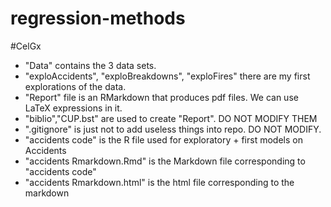 # regression-methods
#CelGx
- "Data" contains the 3 data sets.
- "exploAccidents", "exploBreakdowns", "exploFires" there are my first explorations of the data.
- "Report" file is an RMarkdown that produces pdf files. We can use LaTeX expressions in it. 
- "biblio","CUP.bst" are used to create "Report". DO NOT MODIFY THEM
- ".gitignore" is just not to add useless things into repo. DO NOT MODIFY.
- "accidents code" is the R file used for exploratory + first models on Accidents
- "accidents Rmarkdown.Rmd" is the Markdown file corresponding to "accidents code"
- "accidents Rmarkdown.html" is the html file corresponding to the markdown 
